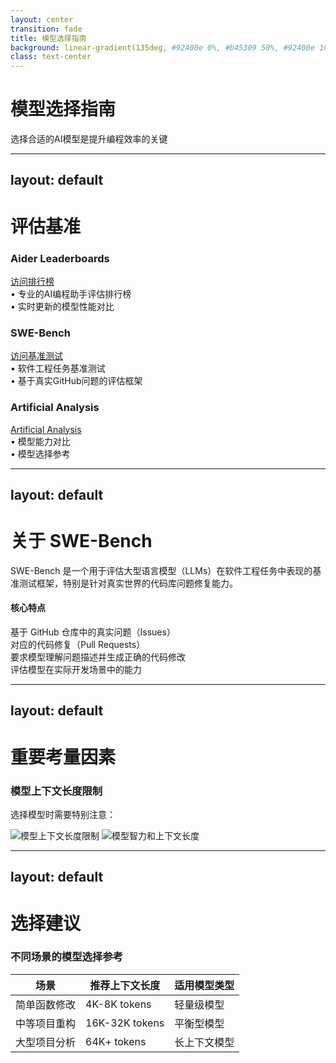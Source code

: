 ```yaml
---
layout: center
transition: fade
title: 模型选择指南
background: linear-gradient(135deg, #92400e 0%, #b45309 50%, #92400e 100%)
class: text-center
---
```


# 模型选择指南

<div class="bg-amber-100 border-l-4 border-amber-500 p-4 mb-6 rounded-r-lg shadow-lg inline-block">
<p class="text-amber-800 font-medium">选择合适的AI模型是提升编程效率的关键</p>
</div>

---
layout: default
---

# 评估基准

<div class="grid grid-cols-2 gap-6 mt-8">
  <div class="bg-white/95 backdrop-blur-sm border border-amber-200 rounded-lg p-6 shadow-lg hover:shadow-xl transition-shadow">
    <h3 class="font-bold text-lg text-amber-800 mb-3">Aider Leaderboards</h3>
    <a href="https://aider.chat/docs/leaderboards/" target="_blank" class="text-amber-600 hover:text-amber-800 underline block mb-2">访问排行榜</a>
    <div class="text-amber-700 space-y-1 text-sm">
      <div>• 专业的AI编程助手评估排行榜</div>
      <div>• 实时更新的模型性能对比</div>
    </div>
  </div>
  
  <div class="bg-white/95 backdrop-blur-sm border border-amber-200 rounded-lg p-6 shadow-lg hover:shadow-xl transition-shadow">
    <h3 class="font-bold text-lg text-amber-800 mb-3">SWE-Bench</h3>
    <a href="https://www.swebench.com/" target="_blank" class="text-amber-600 hover:text-amber-800 underline block mb-2">访问基准测试</a>
    <div class="text-amber-700 space-y-1 text-sm">
      <div>• 软件工程任务基准测试</div>
      <div>• 基于真实GitHub问题的评估框架</div>
    </div>
  </div>

  <div class="bg-white/95 backdrop-blur-sm border border-amber-200 rounded-lg p-6 shadow-lg hover:shadow-xl transition-shadow">
    <h3 class="font-bold text-lg text-amber-800 mb-3">Artificial Analysis</h3>
    <a href="https://artificialanalysis.ai/models" target="_blank" class="text-amber-600 hover:text-amber-800 underline block mb-2">Artificial Analysis</a>
    <div class="text-amber-700 space-y-1 text-sm">
      <div>• 模型能力对比</div>
      <div>• 模型选择参考</div>
    </div>
  </div>
</div>

---
layout: default
---

# 关于 SWE-Bench

<div class="bg-amber-100/90 backdrop-blur-sm rounded-lg p-6 mb-8 shadow-lg border border-amber-300">
  <p class="text-amber-800 font-medium mb-4">SWE-Bench 是一个用于评估大型语言模型（LLMs）在软件工程任务中表现的基准测试框架，特别是针对真实世界的代码库问题修复能力。</p>
  
  <div class="bg-white/95 rounded-lg p-4 border border-amber-200">
    <h4 class="font-semibold text-amber-800 mb-3">核心特点</h4>
    <div class="grid gap-3">
      <div class="flex items-start space-x-2">
        <div class="w-1.5 h-1.5 bg-amber-600 rounded-full mt-2 flex-shrink-0"></div>
        <span class="text-amber-700 text-sm">基于 GitHub 仓库中的真实问题（Issues）</span>
      </div>
      <div class="flex items-start space-x-2">
        <div class="w-1.5 h-1.5 bg-amber-600 rounded-full mt-2 flex-shrink-0"></div>
        <span class="text-amber-700 text-sm">对应的代码修复（Pull Requests）</span>
      </div>
      <div class="flex items-start space-x-2">
        <div class="w-1.5 h-1.5 bg-amber-600 rounded-full mt-2 flex-shrink-0"></div>
        <span class="text-amber-700 text-sm">要求模型理解问题描述并生成正确的代码修改</span>
      </div>
      <div class="flex items-start space-x-2">
        <div class="w-1.5 h-1.5 bg-amber-600 rounded-full mt-2 flex-shrink-0"></div>
        <span class="text-amber-700 text-sm">评估模型在实际开发场景中的能力</span>
      </div>
    </div>
  </div>
</div>

---
layout: default
---

# 重要考量因素

<div class="bg-amber-200/30 backdrop-blur-sm border border-amber-300 rounded-lg p-6 shadow-lg">
  <h3 class="font-bold text-lg text-white mb-4">模型上下文长度限制</h3>
  
  <div class="space-y-4">
    <p class="text-amber-100 mb-4">选择模型时需要特别注意：</p>
    <div class="flex gap-4 overflow-hidden">
      <img src="/context.png" alt="模型上下文长度限制" class="w-1/2 h-auto object-contain">
      <img src="/Intelligence&Context.png" alt="模型智力和上下文长度" class="w-1/2 h-auto object-contain">
    </div>
  </div>
</div>

---
layout: default
---

# 选择建议

<div class="bg-white/95 backdrop-blur-sm border border-amber-200 rounded-lg overflow-hidden shadow-lg mt-8">
  <div class="bg-amber-100 px-6 py-3 border-b border-amber-200">
    <h3 class="font-semibold text-amber-800">不同场景的模型选择参考</h3>
  </div>
  
  <div class="overflow-x-auto">
    <table class="w-full text-sm">
      <thead class="bg-amber-50">
        <tr>
          <th class="px-6 py-3 text-left text-xs font-medium text-amber-700 uppercase tracking-wider">场景</th>
          <th class="px-6 py-3 text-left text-xs font-medium text-amber-700 uppercase tracking-wider">推荐上下文长度</th>
          <th class="px-6 py-3 text-left text-xs font-medium text-amber-700 uppercase tracking-wider">适用模型类型</th>
        </tr>
      </thead>
      <tbody class="divide-y divide-amber-200">
        <tr>
          <td class="px-6 py-4 text-amber-900 font-medium">简单函数修改</td>
          <td class="px-6 py-4 text-amber-700">4K-8K tokens</td>
          <td class="px-6 py-4 text-amber-700">轻量级模型</td>
        </tr>
        <tr class="bg-amber-50/50">
          <td class="px-6 py-4 text-amber-900 font-medium">中等项目重构</td>
          <td class="px-6 py-4 text-amber-700">16K-32K tokens</td>
          <td class="px-6 py-4 text-amber-700">平衡型模型</td>
        </tr>
        <tr>
          <td class="px-6 py-4 text-amber-900 font-medium">大型项目分析</td>
          <td class="px-6 py-4 text-amber-700">64K+ tokens</td>
          <td class="px-6 py-4 text-amber-700">长上下文模型</td>
        </tr>
      </tbody>
    </table>
  </div>
</div>

<style>
.slidev-layout {
  background: linear-gradient(135deg, #92400e 0%, #b45309 50%, #92400e 100%);
  color: white;
}
</style>
